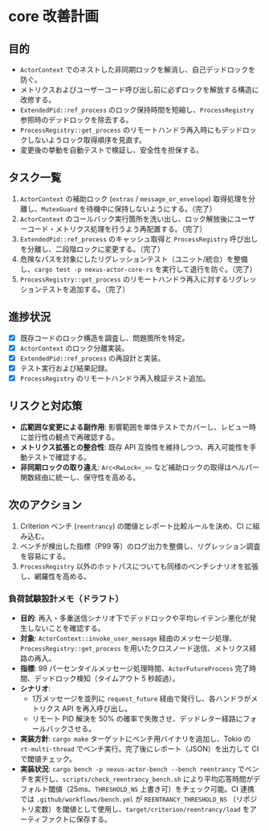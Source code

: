 # core 改善計画

## 目的
- `ActorContext` でのネストした非同期ロックを解消し、自己デッドロックを防ぐ。
- メトリクスおよびユーザーコード呼び出し前に必ずロックを解放する構造に改修する。
- `ExtendedPid::ref_process` のロック保持時間を短縮し、`ProcessRegistry` 参照時のデッドロックを除去する。
- `ProcessRegistry::get_process` のリモートハンドラ再入時にもデッドロックしないようロック取得順序を見直す。
- 変更後の挙動を自動テストで検証し、安全性を担保する。

## タスク一覧
1. `ActorContext` の補助ロック (`extras` / `message_or_envelope`) 取得処理を分離し、`MutexGuard` を待機中に保持しないようにする。（完了）
2. `ActorContext` のコールバック実行箇所を洗い出し、ロック解放後にユーザーコード・メトリクス処理を行うよう再配置する。（完了）
3. `ExtendedPid::ref_process` のキャッシュ取得と `ProcessRegistry` 呼び出しを分離し、二段階ロックに変更する。（完了）
4. 危険なパスを対象にしたリグレッションテスト（ユニット/統合）を整備し、`cargo test -p nexus-actor-core-rs` を実行して退行を防ぐ。（完了）
5. `ProcessRegistry::get_process` のリモートハンドラ再入に対するリグレッションテストを追加する。（完了）

## 進捗状況
- [x] 既存コードのロック構造を調査し、問題箇所を特定。
- [x] `ActorContext` のロック分離実装。
- [x] `ExtendedPid::ref_process` の再設計と実装。
- [x] テスト実行および結果記録。
- [x] `ProcessRegistry` のリモートハンドラ再入検証テスト追加。

## リスクと対応策
- **広範囲な変更による副作用**: 影響範囲を単体テストでカバーし、レビュー時に並行性の観点で再確認する。
- **メトリクス拡張との整合性**: 既存 API 互換性を維持しつつ、再入可能性を手動テストで確認する。
- **非同期ロックの取り違え**: `Arc<RwLock<_>>` など補助ロックの取得はヘルパー関数経由に統一し、保守性を高める。

## 次のアクション
1. Criterion ベンチ (`reentrancy`) の閾値とレポート比較ルールを決め、CI に組み込む。
2. ベンチが検出した指標（P99 等）のログ出力を整備し、リグレッション調査を容易にする。
3. `ProcessRegistry` 以外のホットパスについても同様のベンチシナリオを拡張し、網羅性を高める。

### 負荷試験設計メモ（ドラフト）
- **目的**: 再入・多重送信シナリオ下でデッドロックや平均レイテンシ悪化が発生しないことを確認する。
- **対象**: `ActorContext::invoke_user_message` 経由のメッセージ処理、`ProcessRegistry::get_process` を用いたクロスノード送信、メトリクス経路の再入。
- **指標**: 99 パーセンタイルメッセージ処理時間、`ActorFutureProcess` 完了時間、デッドロック検知（タイムアウト 5 秒超過）。
- **シナリオ**:
  - 1万メッセージを並列に `request_future` 経由で発行し、各ハンドラがメトリクス API を再入呼び出し。
  - リモート PID 解決を 50% の確率で失敗させ、デッドレター経路にフォールバックさせる。
- **実装方針**: `cargo make` ターゲットにベンチ用バイナリを追加し、Tokio の `rt-multi-thread` でベンチ実行。完了後にレポート（JSON）を出力して CI で閾値チェック。
- **実装状況**: `cargo bench -p nexus-actor-bench --bench reentrancy` でベンチを実行し、`scripts/check_reentrancy_bench.sh` により平均応答時間がデフォルト閾値（25ms、`THRESHOLD_NS` 上書き可）をチェック可能。CI 連携では `.github/workflows/bench.yml` が `REENTRANCY_THRESHOLD_NS` （リポジトリ変数）を閾値として使用し、`target/criterion/reentrancy/load` をアーティファクトに保存する。
